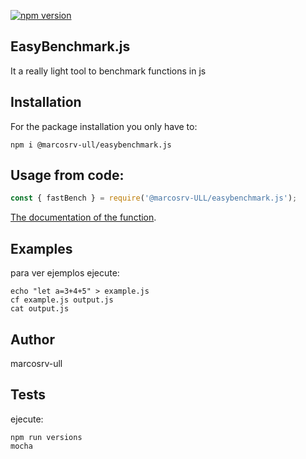 [![npm version](https://badge.fury.io/js/%40marcosrv-ull%2Feasybenchmark.js.svg)](https://badge.fury.io/js/%40marcosrv-ull%2Feasybenchmark.js)

## EasyBenchmark.js

It a really light tool to benchmark functions in js

## Installation

For the package installation you only have to:

```
npm i @marcosrv-ull/easybenchmark.js
```

## Usage from code:

```javascript
const { fastBench } = require('@marcosrv-ULL/easybenchmark.js');
```

[The documentation of the function](https://ull-esit-pl-2021.github.io/constant-folding-module-aluXXX/).

## Examples

para ver ejemplos ejecute:
```
echo "let a=3+4+5" > example.js
cf example.js output.js
cat output.js
```

## Author

marcosrv-ull

## Tests

ejecute:
```
npm run versions
mocha
```

